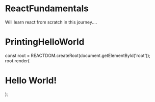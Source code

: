 # ReactFundamentals
Will learn react from scratch in this journey....


# PrintingHelloWorld
const root = REACTDOM.createRoot(document.getElementById('root'));
root.render(
  <h1>Hello World!</h1>
);

